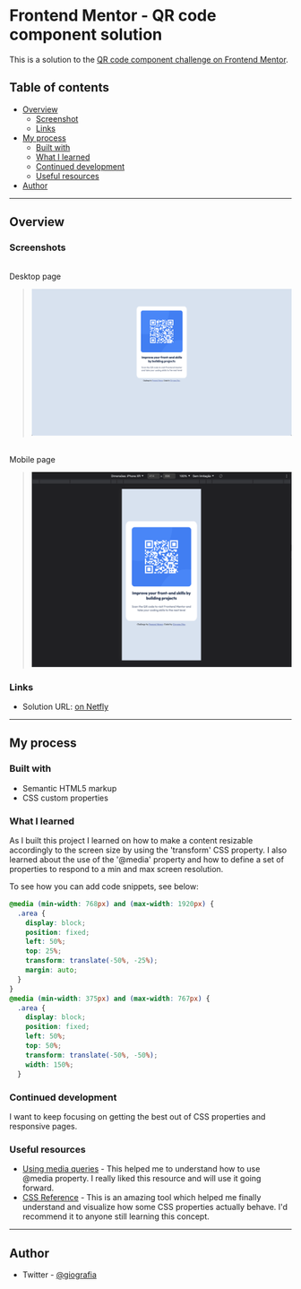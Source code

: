 # Frontend Mentor - QR code component solution

This is a solution to the [QR code component challenge on Frontend Mentor](https://www.frontendmentor.io/challenges/qr-code-component-iux_sIO_H). 

## Table of contents

- [Overview](#overview)
  - [Screenshot](#screenshot)
  - [Links](#links)
- [My process](#my-process)
  - [Built with](#built-with)
  - [What I learned](#what-i-learned)
  - [Continued development](#continued-development)
  - [Useful resources](#useful-resources)
- [Author](#author)


____
## Overview
### Screenshots

<br>
Desktop page

> ![Desktop](./results/desktop.png)

<br>
Mobile page

> ![Desktop](./results/mobile.png)


### Links

- Solution URL: [on Netfly](https://zesty-longma-398414.netlify.app/)

___

## My process

### Built with

- Semantic HTML5 markup
- CSS custom properties


### What I learned

As I built this project I learned on how to make a content resizable accordingly to the screen size by using the 'transform' CSS property.
I also learned about the use of the '@media' property and how to define a set of properties to respond to a min and max screen resolution.

To see how you can add code snippets, see below:

```css
@media (min-width: 768px) and (max-width: 1920px) {
  .area {
    display: block;
    position: fixed;
    left: 50%;
    top: 25%;
    transform: translate(-50%, -25%);
    margin: auto;
  }
}
@media (min-width: 375px) and (max-width: 767px) {
  .area {
    display: block;
    position: fixed;
    left: 50%;
    top: 50%;
    transform: translate(-50%, -50%);
    width: 150%;
  }
```

### Continued development

I want to keep focusing on getting the best out of CSS properties and responsive pages.
### Useful resources

- [Using media queries](https://developer.mozilla.org/en-US/docs/Web/CSS/Media_Queries/Using_media_queries) - This helped me to understand how to use @media property. I really liked this resource and will use it going forward.
- [CSS Reference](https://cssreference.io/) - This is an amazing tool which helped me finally understand and visualize how some CSS properties actually behave. I'd recommend it to anyone still learning this concept.

___
## Author

<!-- - Website - [Giovanna Dias](https://www.your-site.com) -->

- Twitter - [@giografia](https://www.twitter.com/giografia)